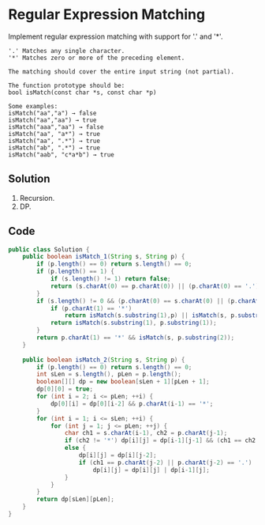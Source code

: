 # Regular Expression Matching

Implement regular expression matching with support for '.' and '*'.

    '.' Matches any single character.
    '*' Matches zero or more of the preceding element.
    
    The matching should cover the entire input string (not partial).
    
    The function prototype should be:
    bool isMatch(const char *s, const char *p)
    
    Some examples:
    isMatch("aa","a") → false
    isMatch("aa","aa") → true
    isMatch("aaa","aa") → false
    isMatch("aa", "a*") → true
    isMatch("aa", ".*") → true
    isMatch("ab", ".*") → true
    isMatch("aab", "c*a*b") → true
    
## Solution

1. Recursion.
2. DP.

## Code

```java
public class Solution {
    public boolean isMatch_1(String s, String p) {
        if (p.length() == 0) return s.length() == 0;
        if (p.length() == 1) {
            if (s.length() != 1) return false;
            return (s.charAt(0) == p.charAt(0)) || (p.charAt(0) == '.');
        }
        if (s.length() != 0 && (p.charAt(0) == s.charAt(0) || (p.charAt(0) == '.'))) {
            if (p.charAt(1) == '*')
                return isMatch(s.substring(1),p) || isMatch(s, p.substring(2));
            return isMatch(s.substring(1), p.substring(1));
        }
        return p.charAt(1) == '*' && isMatch(s, p.substring(2));
    }
    
    public boolean isMatch_2(String s, String p) {
        if (p.length() == 0) return s.length() == 0;
        int sLen = s.length(), pLen = p.length();
        boolean[][] dp = new boolean[sLen + 1][pLen + 1];
        dp[0][0] = true;
        for (int i = 2; i <= pLen; ++i) {
            dp[0][i] = dp[0][i-2] && p.charAt(i-1) == '*';
        }
        for (int i = 1; i <= sLen; ++i) {
            for (int j = 1; j <= pLen; ++j) {
                char ch1 = s.charAt(i-1), ch2 = p.charAt(j-1);
                if (ch2 != '*') dp[i][j] = dp[i-1][j-1] && (ch1 == ch2 || ch2 == '.');
                else {
                    dp[i][j] = dp[i][j-2];
                    if (ch1 == p.charAt(j-2) || p.charAt(j-2) == '.')
                        dp[i][j] = dp[i][j] | dp[i-1][j];
                }
            }
        }
        return dp[sLen][pLen];
    }
}
```

